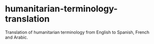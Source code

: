 # humanitarian-terminology-translation
Translation of humanitarian terminology from English to Spanish, French and Arabic.
